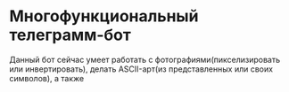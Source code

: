 # Многофункциональный телеграмм-бот

Данный бот сейчас умеет работать с фотографиями(пикселизировать или инвертировать), делать ASCII-арт(из представленных или своих символов), а также 
